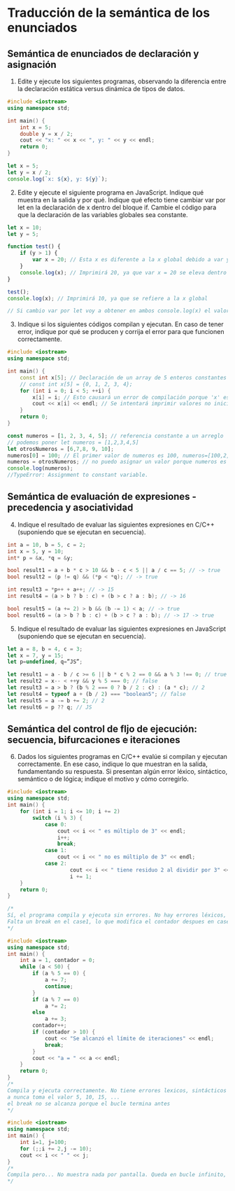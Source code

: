# Traducción de la semántica de los enunciados
## Semántica de enunciados de declaración y asignación
1. Edite y ejecute los siguientes programas, observando la diferencia entre la declaración estática versus dinámica de tipos de datos.
```C++
#include <iostream>
using namespace std;

int main() {
    int x = 5;
    double y = x / 2;
    cout << "x: " << x << ", y: " << y << endl;
    return 0;
}
```

```js
let x = 5;
let y = x / 2;
console.log(`x: ${x}, y: ${y}`);
```
2. Edite y ejecute el siguiente programa en JavaScript. Indique qué muestra en la salida y por qué. Indique qué efecto tiene cambiar var por let en la declaración de x dentro del bloque if. Cambie el código para que la declaración de las variables globales sea constante.
```js
let x = 10;
let y = 5;

function test() {
    if (y > 1) {
        var x = 20; // Esta x es diferente a la x global debido a var y el alcance de función
    }
    console.log(x); // Imprimirá 20, ya que var x = 20 se eleva dentro de la función test
}

test();
console.log(x); // Imprimirá 10, ya que se refiere a la x global

// Si cambio var por let voy a obtener en ambos console.log(x) el valor de 20.
```
3. Indique si los siguientes códigos compilan y ejecutan. En caso de tener error, indique por qué se producen y corrija el error para que funcionen correctamente.
```C++
#include <iostream>
using namespace std;

int main() {
    const int x[5]; // Declaración de un array de 5 enteros constantes sin inicializar
    // const int x[5] = {0, 1, 2, 3, 4};
    for (int i = 0; i < 5; ++i) {
        x[i] = i; // Esto causará un error de compilación porque 'x' es const
        cout << x[i] << endl; // Se intentará imprimir valores no inicializados
    }
    return 0;
}
```

```js
const numeros = [1, 2, 3, 4, 5]; // referencia constante a un arreglo
// podemos poner let numeros = [1,2,3,4,5]
let otrosNumeros = [6,7,8, 9, 10];
numeros[0] = 100; // El primer valor de numeros es 100, numeros=[100,2,3,4,5], no cambia la referencia
numeros = otrosNumeros; // no puedo asignar un valor porque numeros es constante, cambia la referencia
console.log(numeros);
//TypeError: Assignment to constant variable.
```

## Semántica de evaluación de expresiones - precedencia y asociatividad
4. Indique el resultado de evaluar las siguientes expresiones en C/C++ (suponiendo que se ejecutan en secuencia).
```C++
int a = 10, b = 5, c = 2;
int x = 5, y = 10;
int* p = &x, *q = &y;

bool result1 = a + b * c > 10 && b - c < 5 || a / c == 5; // -> true
bool result2 = (p != q) && (*p < *q); // -> true

int result3 = *p++ + a++; // -> 15
int result4 = (a > b ? b : c) + (b > c ? a : b); // -> 16

bool result5 = (a += 2) > b && (b -= 1) < a; // -> true
bool result6 = (a > b ? b : c) + (b > c ? a : b); // -> 17 -> true
```
5. Indique el resultado de evaluar las siguientes expresiones en JavaScript (suponiendo que se ejecutan en secuencia).
```js
let a = 8, b = 4, c = 3;  
let x = 7, y = 15; 
let p=undefined, q=”JS”;

let result1 = a - b / c >= 6 || b * c % 2 == 0 && a % 3 !== 0; // true
let result2 = x-- < ++y && y % 5 === 0; // false
let result3 = a > b ? (b % 2 === 0 ? b / 2 : c) : (a * c); // 2
let result4 = typeof a + (b / 2) === "boolean5"; // false
let result5 = a -= b += 2; // 2
let result6 = p ?? q; // JS
```

## Semántica del control de fljo de ejecución: secuencia, bifurcaciones e iteraciones
6. Dados los siguientes programas en C/C++ evalúe si compilan y ejecutan correctamente. En ese caso, indique lo que muestran en la salida, fundamentando su respuesta. Si presentan algún error léxico, sintáctico, semántico o de lógica; indique el motivo y cómo corregirlo.
```c++
#include <iostream> 
using namespace std; 
int main() { 
	for (int i = 1; i <= 10; i += 2) 
		switch (i % 3) { 
			case 0: 
				cout << i << " es múltiplo de 3" << endl; 
				i++; 
				break; 
			case 1: 
				cout << i << " no es múltiplo de 3" << endl; 
			case 2: 
			        cout << i << " tiene residuo 2 al dividir por 3" << endl; 
			        i += 1; 
	} 
	return 0; 
}

/*
Sí, el programa compila y ejecuta sin errores. No hay errores léxicos, sintácticos ni semánticos.
Falta un break en el case1, lo que modifica el contador despues en case2
*/
```

```c++
#include <iostream> 
using namespace std; 
int main() { 
    int a = 1, contador = 0; 
    while (a < 50) { 
        if (a % 5 == 0) { 
            a += 7;   
            continue;   
        }  
        if (a % 7 == 0)  
            a *= 2;   
        else  
            a += 3; 
        contador++; 
        if (contador > 10) { 
            cout << "Se alcanzó el límite de iteraciones" << endl; 
            break; 
        } 
        cout << "a = " << a << endl; 
    } 
    return 0; 
}
/*
Compila y ejecuta correctamente. No tiene errores lexicos, sintácticos ni semánticos
a nunca toma el valor 5, 10, 15, ...
el break no se alcanza porque el bucle termina antes
*/
```

```c++
#include <iostream> 
using namespace std; 
int main() { 
    int i=1, j=100; 
    for (;;i += 2,j -= 10); 
    cout << i << " " << j; 
}
/*
Compila pero... No muestra nada por pantalla. Queda en bucle infinito, no hay corte.
*/
```